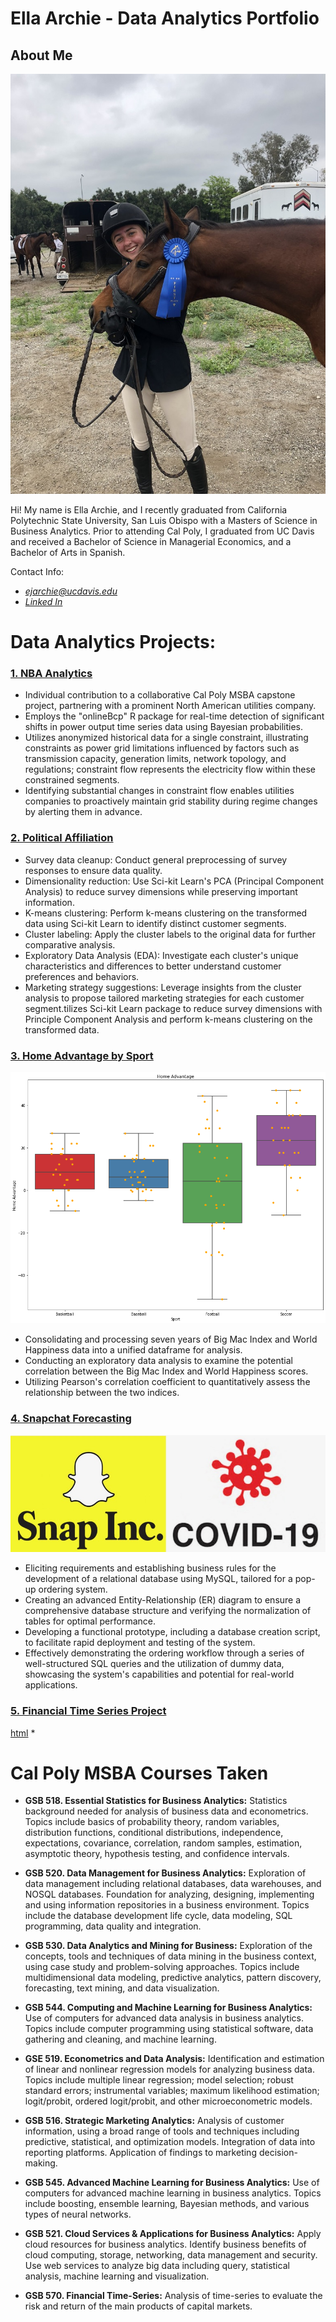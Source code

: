 # Ella Archie - Data Analytics Portfolio

## About Me
![Ella Picture](https://github.com/ellaarchie/ellaarchie.github.io/blob/main/8D9FB647-732E-4D50-A57F-35448A598A21_1_105_c.jpeg?raw=true)


Hi! My name is Ella Archie, and I recently graduated from California Polytechnic State University, San Luis Obispo with a Masters of Science in Business Analytics. Prior to attending Cal Poly, I graduated from UC Davis and received a Bachelor of Science in Managerial Economics, and a Bachelor of Arts in Spanish. 


Contact Info: 
* *ejarchie@ucdavis.edu*
* *[Linked In](https://www.linkedin.com/in/ella-archie-126aa1268/)*

# Data Analytics Projects:

### [1. NBA Analytics](https://github.com/ellaarchie/projects/blob/main/Home_Advantage_by_sport.ipynb)
* Individual contribution to a collaborative Cal Poly MSBA capstone project, partnering with a prominent North American utilities company.
* Employs the "onlineBcp" R package for real-time detection of significant shifts in power output time series data using Bayesian probabilities.
* Utilizes anonymized historical data for a single constraint, illustrating constraints as power grid limitations influenced by factors such as transmission capacity, generation limits, network topology, and regulations; constraint flow represents the electricity flow within these constrained segments.
* Identifying substantial changes in constraint flow enables utilities companies to proactively maintain grid stability during regime changes by alerting them in advance.

### [2. Political Affiliation](https://github.com/ellaarchie/projects/blob/main/Political_Affiliation_Analysis.ipynb)
* Survey data cleanup: Conduct general preprocessing of survey responses to ensure data quality.
* Dimensionality reduction: Use Sci-kit Learn's PCA (Principal Component Analysis) to reduce survey dimensions while preserving important information.
* K-means clustering: Perform k-means clustering on the transformed data using Sci-kit Learn to identify distinct customer segments.
* Cluster labeling: Apply the cluster labels to the original data for further comparative analysis.
* Exploratory Data Analysis (EDA): Investigate each cluster's unique characteristics and differences to better understand customer preferences and behaviors.
* Marketing strategy suggestions: Leverage insights from the cluster analysis to propose tailored marketing strategies for each customer segment.tilizes Sci-kit Learn package to reduce survey dimensions with Principle Component Analysis and perform k-means clustering on the transformed data.

### [3. Home Advantage by Sport](https://github.com/ellaarchie/projects/blob/main/Home_Advantage_by_sport.ipynb) 
![cover photo](https://github.com/ellaarchie/ellaarchie.github.io/blob/main/homeadvantage.png?raw=true)
* Consolidating and processing seven years of Big Mac Index and World Happiness data into a unified dataframe for analysis.
* Conducting an exploratory data analysis to examine the potential correlation between the Big Mac Index and World Happiness scores.
* Utilizing Pearson's correlation coefficient to quantitatively assess the relationship between the two indices.

### [4. Snapchat Forecasting](https://github.com/ellaarchie/projects/blob/main/Snapchat_Forecasting.ipynb)
![snap cover photo](https://github.com/ellaarchie/ellaarchie.github.io/blob/main/snapchat_covid.jpeg?raw=true)
* Eliciting requirements and establishing business rules for the development of a relational database using MySQL, tailored for a pop-up ordering system.
* Creating an advanced Entity-Relationship (ER) diagram to ensure a comprehensive database structure and verifying the normalization of tables for optimal performance.
* Developing a functional prototype, including a database creation script, to facilitate rapid deployment and testing of the system.
* Effectively demonstrating the ordering workflow through a series of well-structured SQL queries and the utilization of dummy data, showcasing the system's capabilities and potential for real-world applications.

### [5. Financial Time Series Project](https://github.com/ellaarchie/projects/blob/main/Financial%20Time%20Series%20Final%20Project%20Report.pdf)
[html](https://github.com/ellaarchie/projects/blob/main/Financial_TS_Final_ProjectReport.html) 
* 


# Cal Poly MSBA Courses Taken

* **GSB 518. Essential Statistics for Business Analytics:**
Statistics background needed for analysis of business data and econometrics. Topics include basics of probability theory, random variables, distribution functions, conditional distributions, independence, expectations, covariance, correlation, random samples, estimation, asymptotic theory, hypothesis testing, and confidence intervals.

* **GSB 520. Data Management for Business Analytics:**
Exploration of data management including relational databases, data warehouses, and NOSQL databases. Foundation for analyzing, designing, implementing and using information repositories in a business environment. Topics include the database development life cycle, data modeling, SQL programming, data quality and integration. 

* **GSB 530. Data Analytics and Mining for Business:**
Exploration of the concepts, tools and techniques of data mining in the business context, using case study and problem-solving approaches. Topics include multidimensional data modeling, predictive analytics, pattern discovery, forecasting, text mining, and data visualization.

* **GSB 544. Computing and Machine Learning for Business Analytics:**
Use of computers for advanced data analysis in business analytics. Topics include computer programming using statistical software, data gathering and cleaning, and machine learning.

* **GSE 519. Econometrics and Data Analysis:**
Identification and estimation of linear and nonlinear regression models for analyzing business data. Topics include multiple linear regression; model selection; robust standard errors; instrumental variables; maximum likelihood estimation; logit/probit, ordered logit/probit, and other microeconometric models.

* **GSB 516. Strategic Marketing Analytics:**
Analysis of customer information, using a broad range of tools and techniques including predictive, statistical, and optimization models. Integration of data into reporting platforms. Application of findings to marketing decision-making.

* **GSB 545. Advanced Machine Learning for Business Analytics:**
Use of computers for advanced machine learning in business analytics. Topics include boosting, ensemble learning, Bayesian methods, and various types of neural networks.

* **GSB 521. Cloud Services & Applications for Business Analytics:**
Apply cloud resources for business analytics. Identify business benefits of cloud computing, storage, networking, data management and security. Use web services to analyze big data including query, statistical analysis, machine learning and visualization.

* **GSB 570. Financial Time-Series:**
Analysis of time-series to evaluate the risk and return of the main products of capital markets.
